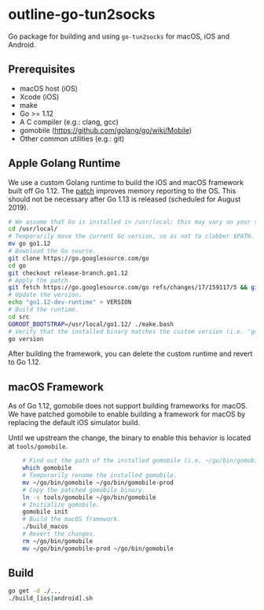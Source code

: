 # outline-go-tun2socks

Go package for building and using `go-tun2socks` for macOS, iOS and Android.

## Prerequisites

- macOS host (iOS)
- Xcode (iOS)
- make
- Go >= 1.12
- A C compiler (e.g.: clang, gcc)
- gomobile (https://github.com/golang/go/wiki/Mobile)
- Other common utilities (e.g.: git)

## Apple Golang Runtime

We use a custom Golang runtime to build the iOS and macOS framework built off Go 1.12. The [patch](https://go-review.googlesource.com/c/go/+/159117) improves memory reporting to the OS. This should not be necessary after Go 1.13 is released (scheduled for August 2019).

```bash
# We assume that Go is installed in /usr/local; this may vary on your system.
cd /usr/local/
# Temporarily move the current Go version, so as not to clobber $PATH.
mv go go1.12
# Download the Go source.
git clone https://go.googlesource.com/go
cd go
git checkout release-branch.go1.12
# Apply the patch.
git fetch https://go.googlesource.com/go refs/changes/17/159117/5 && git cherry-pick FETCH_HEAD
# Update the version.
echo "go1.12-dev-runtime" > VERSION
# Build the runtime.
cd src
GOROOT_BOOTSTRAP=/usr/local/go1.12/ ./make.bash
# Verify that the installed binary matches the custom version (i.e. 'go version go1.12-dev-runtime darwin/amd64').
go version
```

After building the framework, you can delete the custom runtime and revert to Go 1.12.

## macOS Framework

As of Go 1.12, gomobile does not support building frameworks for macOS. We have patched gomobile to enable building a framework for macOS by replacing the default iOS simulator build.

Until we upstream the change, the binary to enable this behavior is located at `tools/gomobile`.

```bash
    # Find out the path of the installed gomobile (i.e. ~/go/bin/gomobile).
    which gomobile
    # Temporarily rename the installed gomobile.
    mv ~/go/bin/gomobile ~/go/bin/gomobile-prod
    # Copy the patched gomobile binary.
    ln -s tools/gomobile ~/go/bin/gomobile
    # Initialize gomobile.
    gomobile init
    # Build the macOS framework.
    ./build_macos
    # Revert the changes.
    rm ~/go/bin/gomobile
    mv ~/go/bin/gomobile-prod ~/go/bin/gomobile
```

## Build
```bash
go get -d ./...
./build_[ios|android].sh
```